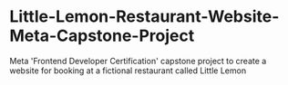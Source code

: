 # Little-Lemon-Restaurant-Website-Meta-Capstone-Project
 Meta 'Frontend Developer Certification' capstone project to create a website for booking at a fictional restaurant called Little Lemon
